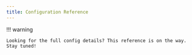 ```yaml
---
title: Configuration Reference
---
```


!!! warning

    Looking for the full config details? This reference is on the way. Stay tuned!
